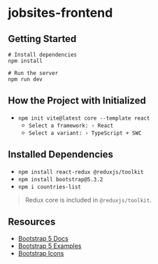 # jobsites-frontend

## Getting Started

```shell
# Install dependencies
npm install

# Run the server
npm run dev
```

## How the Project with Initialized

* `npm init vite@latest core --template react`
  * `Select a framework: › React`
  * `Select a variant: › TypeScript + SWC`

## Installed Dependencies

* `npm install react-redux @reduxjs/toolkit`
* `npm install bootstrap@5.3.2`
* `npm i countries-list`

> Redux core is included in `@reduxjs/toolkit`.

## Resources

* [Bootstrap 5 Docs](https://getbootstrap.com/docs/5.3/getting-started/introduction/)
* [Bootstrap 5 Examples](https://getbootstrap.com/docs/5.3/examples/)
* [Bootstrap Icons](https://icons.getbootstrap.com/)
